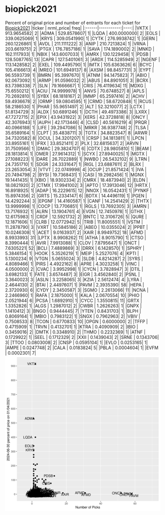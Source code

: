 # biopick2021
Percent of original price and number of entrants for each ticket for [Biopick2021](https://twitter.com/hashtag/Biopick2021)
|ticker |  nrml_price| freq|
|:------|-----------:|----:|
|VKTX   | 913.9654582|    2|
|ADMA   | 529.8578607|    1|
|LQDA   | 400.0000000|    2|
|EOLS   | 339.0625069|    1|
|KRYS   | 309.0541990|    1|
|CYTK   | 276.9938742|    1|
|GERN   | 260.1226861|    1|
|AVDL   | 211.1111222|    3|
|ANIP   | 210.7213824|    1|
|VRNA   | 203.6619751|    2|
|PTGX   | 176.7857186|    1|
|SAVA   | 174.1890002|    2|
|MNKD   | 162.1117933|    1|
|NBIX   | 143.6007033|    1|
|AMRX   | 130.1229458|    1|
|PDSB   | 128.5087765|   13|
|CAPR   | 127.5401061|    3|
|ARDX   | 114.5285949|    2|
|NGENF  | 113.1428582|    2|
|EXEL   | 109.4495790|    1|
|IMTX   | 105.6363626|    6|
|BCYC   | 105.4166613|    4|
|MREO   | 101.6949137|    8|
|AXSM   |  98.8457731|    3|
|EYPT   |  96.5593739|    1|
|BMRN   |  95.3997670|    1|
|ATNM   |  94.1475823|    7|
|ABIO   |  92.0673092|    1|
|ARMP   |  91.0596032|    2|
|ABUS   |  84.8901051|    3|
|BCRX   |  83.7398338|    7|
|SLN    |  79.1666667|    1|
|CRIS   |  76.4119634|   11|
|MDXG   |  75.6550212|    1|
|ACIU   |  74.9999978|    1|
|ANVS   |  70.6748527|    8|
|APLS   |  70.2692810|    1|
|SYBX   |  68.1818167|    2|
|IMMP   |  65.2597416|    2|
|ACHV   |  59.4936678|    2|
|ORMP   |  59.0804595|    1|
|CRMD   |  58.6720848|    1|
|RCUS   |  58.2186530|    1|
|PHAR   |  55.9651497|    2|
|ALT    |  52.3210077|    2|
|LCTX   |  51.8134729|    3|
|ALDX   |  50.6891246|    1|
|DCTH   |  49.4973386|    3|
|LXRX   |  47.7272715|    2|
|EPIX   |  43.9431922|    3|
|XERS   |  42.3728818|    8|
|ONCY   |  42.3076943|    1|
|AUPH   |  42.1713446|    4|
|CLSD   |  40.5616219|    4|
|PRQR   |  40.0966188|    1|
|LIFE   |  39.2947086|    5|
|MRKR   |  36.9387748|    2|
|TLSA   |  35.6589164|    1|
|CLPT   |  35.4838711|    3|
|TGTX   |  34.8823547|    8|
|ARWR   |  34.7320582|    8|
|OCUL   |  34.3201207|    1|
|CRSP   |  34.1813811|    1|
|LPCN   |  33.8955161|    1|
|IFRX   |  33.8521411|    2|
|PLX    |  32.6815637|    2|
|ARVN   |  31.7509566|    1|
|DMAC   |  29.3824707|    6|
|CDTX   |  28.9805810|    1|
|BEAM   |  28.1813814|    1|
|OMER   |  27.9614312|    1|
|SCYX   |  27.8940025|    1|
|MGTX   |  27.1088223|    1|
|DARE   |  26.7022889|    1|
|NWBO   |  26.5432102|    9|
|LTRN   |  24.7351710|    1|
|SDGR   |  24.3331647|    1|
|RIGL   |  23.6887611|    2|
|BLRX   |  23.2653054|    3|
|VTVT   |  22.0749998|    4|
|OCUP   |  21.8571424|    1|
|IVA    |  20.7494798|    2|
|BYSI   |  19.7368431|    1|
|CASI   |  19.2982456|    1|
|MGNX   |  19.1441435|    1|
|XBIO   |  18.9302334|    2|
|CMRX   |  18.4873940|    2|
|ELDN   |  18.0821920|    2|
|CTMX   |  17.9941002|    3|
|APTO   |  17.3913046|   12|
|HRTX   |  16.8918925|    1|
|ADAP   |  16.2229615|   12|
|NNOX   |  16.0542431|    1|
|PYNKF  |  15.8974356|    2|
|GRTS   |  15.2334147|    6|
|BDTX   |  14.4496119|    1|
|PGEN   |  14.4292244|    3|
|EPGNF  |  14.4160587|    1|
|CANF   |  14.2541429|    2|
|THTX   |  13.9999998|    1|
|COCP   |  13.7706851|    1|
|RGLS   |  13.7692305|    3|
|AMRN   |  13.7176932|    1|
|ALRN   |  13.1904761|    4|
|EVGN   |  12.7450978|    1|
|GTHX   |  12.6175983|    1|
|CRDF   |  12.5921732|    2|
|BNTC   |  12.3106726|    5|
|QURE   |  12.1871606|    1|
|CLRB   |  12.0772942|    5|
|TRIB   |  11.8005551|    1|
|VSTM   |  11.2878790|    3|
|VXRT   |  10.5845186|    2|
|ABEO   |  10.0355024|    2|
|PPBT   |  10.0246308|    1|
|ACET   |   9.0163937|    2|
|XAIR   |   8.9949752|   18|
|AFMD   |   8.9933993|   31|
|LPTX   |   8.9908262|   11|
|ATHA   |   8.9015790|    1|
|CTSO   |   8.3990444|    1|
|AVIR   |   7.9913088|    1|
|CLOV   |   7.8795647|    1|
|ONCT   |   7.6305221|   52|
|BCLI   |   7.4889869|    3|
|DRRX   |   6.1428570|    1|
|SPHRY  |   5.3846154|    1|
|HOOK   |   5.3526219|    1|
|MEIP   |   5.2527076|    4|
|KPTI   |   5.1300234|    9|
|VTGN   |   5.0655024|    3|
|SLDB   |   4.8214287|    2|
|SYRS   |   4.8089466|    1|
|PIRS   |   4.4922162|    8|
|APRE   |   4.3023258|    1|
|VINC   |   4.0500000|    2|
|CVAC   |   3.9952998|    1|
|CYCN   |   3.7828947|    3|
|DTIL   |   3.6982133|    1|
|FATE   |   3.6574487|    3|
|EIGR   |   3.4562840|    2|
|PSNL   |   3.3640023|    3|
|ASLN   |   3.2258065|    3|
|KZIA   |   2.5612474|    4|
|LYRA   |   2.4644130|    2|
|BTAI   |   2.4497607|    1|
|PAVM   |   2.3935390|   58|
|HEPA   |   2.3720930|    6|
|CYDY   |   2.3450587|    3|
|SGMO   |   2.2613066|   11|
|NCNA   |   2.2466960|    1|
|RAFA   |   2.1875000|    1|
|KALA   |   2.0670554|   10|
|PHIO   |   2.0521944|    6|
|PCSA   |   1.6892910|    1|
|CYCC   |   1.3550815|   11|
|GRTX   |   1.3352826|    1|
|ALGS   |   1.2987012|    2|
|CWBR   |   1.2626263|    1|
|GNPX   |   1.1410412|    3|
|BNGO   |   0.9444445|    7|
|YTEN   |   0.8431703|    1|
|BLPH   |   0.8069164|    1|
|MBIO   |   0.7983122|    1|
|SNGX   |   0.7962963|    2|
|VBIV   |   0.7508533|    8|
|TCON   |   0.6770833|   10|
|OPGN   |   0.6000000|    2|
|TFFP   |   0.4715909|    1|
|TRVN   |   0.4132701|    1|
|KTRA   |   0.4090909|    2|
|IBIO   |   0.3459016|    2|
|DMTK   |   0.3348910|    2|
|THMO   |   0.2232369|    1|
|ATNF   |   0.1729922|    1|
|SEEL   |   0.1712329|    2|
|XXII   |   0.1439043|    2|
|SRNE   |   0.1343706|    3|
|TTOO   |   0.0803008|    2|
|CNSP   |   0.0595104|    1|
|EVLO   |   0.0253165|    1|
|AMPE   |   0.0247748|    2|
|CALA   |   0.0183824|    5|
|PBLA   |   0.0004604|    1|
|EVFM   |   0.0002301|    7|
![retvspicks](biopicks.png?raw=true)

